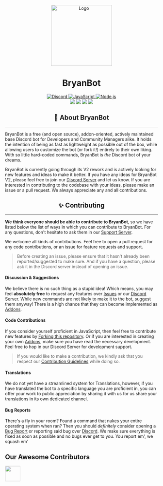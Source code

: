 <div align="center">
  <img src="https://i.imgur.com/ptTG24J.png" alt="Logo"  width="200">
  <h1>BryanBot</h1>
  <a href="https://discord.gg/GvyuDDFeZU">
    <img border="0" alt="Discord" src="https://img.shields.io/badge/Discord-7289DA?style=for-the-badge&logo=discord&logoColor=white">
  </a>
  <a href="https://www.javascript.com/">
    <img border="0" alt="JavaScript" src="https://img.shields.io/badge/JavaScript-323330?style=for-the-badge&logo=javascript&logoColor=F7DF1E">
  </a>
  <a href="https://nodejs.org/">
    <img border="0" alt="Node.js" src="https://img.shields.io/badge/Node.js-339933?style=for-the-badge&logo=nodedotjs&logoColor=white">
  </a>
</div>

<div align="center">
    <img src="https://img.shields.io/badge/discord.js-v14-7354F6?logo=discord&logoColor=white&style=flat-square" />
    <img src="https://img.shields.io/github/stars/59L/BryanBot.svg?logo=github&style=flat-square" />
    <img src="https://img.shields.io/github/license/59L/BryanBot.svg?logo=github&style=flat-square" />
    <img src="https://img.shields.io/github/actions/workflow/status/59L/BryanBot/nodejs.yml?branch=v2?label=test&logo=circleci&style=flat-square" />
</div>

<h2 align="center">📢 About BryanBot</h2>

---

BryanBot is a free (and open source), addon-oriented, actively maintained base Discord bot for Developers and Community Managers alike.
It holds the intention of being as fast as lightweight as possible out of the box, while allowing users to customize the bot (or fork it!)
entirely to their own liking. With so little hard-coded commands, BryanBot is _the_ Discord bot of your dreams.

BryanBot is currently going through its V2 rework and is actively looking for new features and ideas to make it better. If you have any ideas for BryanBot V2,
please feel free to join our [Discord Server](https://discord.gg/GvyuDDFeZU) and let us know. If you are interested in contributing to the codebase with your ideas,
please make an issue or a pull request. We always appreciate any and all contributions.

<h2 align="center">✨ Contributing</h2>

---

**We think everyone should be able to contribute to BryanBot**, so we have listed below the list of ways in which you can contribute to BryanBot. For any questions, don't hesitate to ask them in our [Support Server](https://discord.gg/GvyuDDFeZU).

We welcome all kinds of contributions. Feel free to open a pull request for any code contributions, or an issue for feature requests and support.

> Before creating an issue, please ensure that it hasn't already been reported/suggested to make sure.
> And if you have a question, please ask it in the Discord server instead of opening an issue.

#### Discussion & Suggestions

We believe there is no such thing as a stupid idea! Which means, you may feel **absolutely free** to request any features over [Issues](https://github.com/59L/BrayanBot/issues) or our [Discord Server](https://discord.gg/GvyuDDFeZU). While new commands are not likely to make it to the bot, suggest them anyway! There is a high chance that they can become implemented as [Addons](#).

#### Code Contributions

If you consider yourself proficient in JavaScript, then feel free to contribute new features by [Forking this repository](https://github.com/59L/BrayanBot/fork). Or if you are interested in creating your own [Addons](#), make sure you have read the necessary development. Feel free to hop in our Discord Server for development support.

> If you would like to make a contribution, we kindly ask that you respect our [Contribution Guidelines](https://github.com/59L/BrayanBot/blob/v2/.github/CONTRUBUTING.md) while doing so.

#### Translations

We do not yet have a streamlined system for Translations, however, if you have translated the bot to a specific language you are proficient in, you can offer your work to public appreciation by sharing it with us for us share your translations in its own dedicated channel.

#### Bug Reports

There's a fly in your room? Found a command that nukes your entire operating system when ran? Then you should _definitely_ consider opening a [Bug Report](https://github.com/59L/BrayanBot/issues) or reporting said bug over [Discord](https://discord.gg/GvyuDDFeZU). We make sure everything is fixed as soon as possible and no bugs ever get to you. You report em', we squash em'

## Our Awesome Contributors

<a href="https://github.com/59L/BrayanBot/graphs/contributors">
  <img src="https://contrib.rocks/image?repo=59L/BrayanBot" height="50" />
</a>